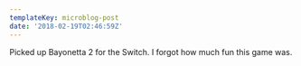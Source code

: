 ```yaml
---
templateKey: microblog-post
date: '2018-02-19T02:46:59Z'
---
```


Picked up Bayonetta 2 for the Switch. I forgot how much fun this game was.

